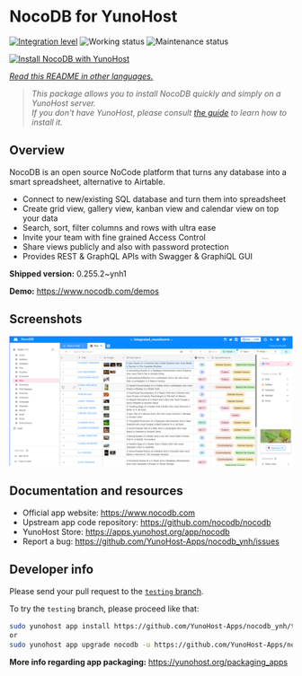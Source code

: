 <!--
N.B.: This README was automatically generated by <https://github.com/YunoHost/apps/tree/master/tools/readme_generator>
It shall NOT be edited by hand.
-->

# NocoDB for YunoHost

[![Integration level](https://dash.yunohost.org/integration/nocodb.svg)](https://ci-apps.yunohost.org/ci/apps/nocodb/) ![Working status](https://ci-apps.yunohost.org/ci/badges/nocodb.status.svg) ![Maintenance status](https://ci-apps.yunohost.org/ci/badges/nocodb.maintain.svg)

[![Install NocoDB with YunoHost](https://install-app.yunohost.org/install-with-yunohost.svg)](https://install-app.yunohost.org/?app=nocodb)

*[Read this README in other languages.](./ALL_README.md)*

> *This package allows you to install NocoDB quickly and simply on a YunoHost server.*  
> *If you don't have YunoHost, please consult [the guide](https://yunohost.org/install) to learn how to install it.*

## Overview

NocoDB is an open source NoCode platform that turns any database into a smart spreadsheet, alternative to Airtable.

* Connect to new/existing SQL database and turn them into spreadsheet
* Create grid view, gallery view, kanban view and calendar view on top your data
* Search, sort, filter columns and rows with ultra ease
* Invite your team with fine grained Access Control
* Share views publicly and also with password protection
* Provides REST & GraphQL APIs with Swagger & GraphiQL GUI


**Shipped version:** 0.255.2~ynh1

**Demo:** <https://www.nocodb.com/demos>

## Screenshots

![Screenshot of NocoDB](./doc/screenshots/screenshot.png)

## Documentation and resources

- Official app website: <https://www.nocodb.com>
- Upstream app code repository: <https://github.com/nocodb/nocodb>
- YunoHost Store: <https://apps.yunohost.org/app/nocodb>
- Report a bug: <https://github.com/YunoHost-Apps/nocodb_ynh/issues>

## Developer info

Please send your pull request to the [`testing` branch](https://github.com/YunoHost-Apps/nocodb_ynh/tree/testing).

To try the `testing` branch, please proceed like that:

```bash
sudo yunohost app install https://github.com/YunoHost-Apps/nocodb_ynh/tree/testing --debug
or
sudo yunohost app upgrade nocodb -u https://github.com/YunoHost-Apps/nocodb_ynh/tree/testing --debug
```

**More info regarding app packaging:** <https://yunohost.org/packaging_apps>
